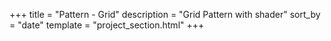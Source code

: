 +++
title = "Pattern - Grid"
description = "Grid Pattern with shader"
sort_by = "date"
template = "project_section.html"
+++

